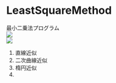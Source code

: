 # LeastSquareMethod
最小二乗法プログラム</br>
<img src="https://render.githubusercontent.com/render/math?math=\displaystyle J = \frac{1}{2}(\bf{y}_i - f(\bf{x_i}))^2"></br>
<img src="https://render.githubusercontent.com/render/math?math=\displaystyle f(\bf{x_i}) = \theta_{0}x_{i}^{0} + \theta_{1}x_{i}^{1} + ">

1) 直線近似</br>
2) 二次曲線近似</br>
3) 楕円近似</br>
4) 
